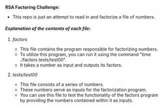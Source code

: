 **RSA Factoring Challenge:**
- This repo is just an attempt to read in and factorize a file of numbers.

#### *Explanation of the contents of each file*:

1. *factors*
    - This file contains the program responsible for factorizing numbers.
    - To utilize this program, you can run it using the command "time ./factors tests/test00".
    - It takes a number as input and outputs its factors.

3. *tests/test00*
    - This file consists of a series of numbers.
    - These numbers serve as inputs for the factorization program.
    - You can use this file to test the functionality of the factors program by providing the numbers contained within it as inputs.
